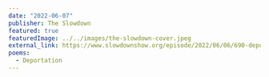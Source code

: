 ```yaml
---
date: "2022-06-07"
publisher: The Slowdown
featured: true
featuredImage: ../../images/the-slowdown-cover.jpeg
external_link: https://www.slowdownshow.org/episode/2022/06/06/690-deportation
poems: 
  - Deportation
---
```

